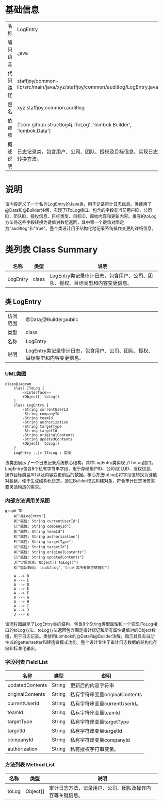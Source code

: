 # 基础信息

|      |      |
|------|------|
| 名称 | LogEntry |
| 编码语言 | .java |
| 代码路径 | staffjoy/common-lib/src/main/java/xyz/staffjoy/common/auditlog/LogEntry.java |
| 包名 | xyz.staffjoy.common.auditlog |
| 依赖项 | ['com.github.structlog4j.IToLog', 'lombok.Builder', 'lombok.Data'] |
| 概述说明 | 日志记录类，包含用户、公司、团队、授权及目标信息，实现日志转换方法。 |

# 说明

该内容定义了一个名为LogEntry的Java类，用于记录审计日志信息。类使用了@Data和@Builder注解，实现了IToLog接口。包含的字段有当前用户ID、公司ID、团队ID、授权信息、目标类型、目标ID、原始内容和更新内容。重写的toLog方法将这些字段转换为键值对数组返回，其中第一个键值对固定为"auditlog"和"true"。整个类设计用于结构化地记录系统操作变更的详细信息。

# 类列表 Class Summary

| 名称   | 类型  | 说明 |
|-------|------|-------------|
| LogEntry | class | LogEntry类记录审计日志，包含用户、公司、团队、授权、目标类型和内容变更信息。 |



## 类 LogEntry

|      |      |
|------|------|
| 访问范围 | @Data;@Builder;public |
| 类型 | class |
| 名称 | LogEntry |
| 说明 | LogEntry类记录审计日志，包含用户、公司、团队、授权、目标类型和内容变更信息。 |


### UML类图

```mermaid
classDiagram
    class IToLog {
        <<Interface>>
        +Object[] toLog()
    }
    class LogEntry {
        -String currentUserId
        -String companyId
        -String teamId
        -String authorization
        -String targetType
        -String targetId
        -String originalContents
        -String updatedContents
        +Object[] toLog()
    }
    LogEntry ..|> IToLog : 实现
```

该类图展示了一个日志记录系统核心结构，其中LogEntry类实现了IToLog接口。LogEntry包含8个私有字符串字段，用于存储用户ID、公司/团队ID、授权信息、操作目标类型/ID以及内容变更前后的数据。核心方法toLog()将字段值转换为键值对数组，便于生成结构化日志。通过Builder模式构建对象，符合审计日志场景需要灵活构造的需求。


### 内部方法调用关系图

```mermaid
graph TD
    A["类LogEntry"]
    B["属性: String currentUserId"]
    C["属性: String companyId"]
    D["属性: String teamId"]
    E["属性: String authorization"]
    F["属性: String targetType"]
    G["属性: String targetId"]
    H["属性: String originalContents"]
    I["属性: String updatedContents"]
    J["实现方法: Object[] toLog()"]
    K["返回数组: 'auditlog','true'及所有属性键值对"]

    A --> B
    A --> C
    A --> D
    A --> E
    A --> F
    A --> G
    A --> H
    A --> I
    A --> J
    J --> K
```

该流程图展示了LogEntry类的结构，包含8个String类型属性和一个实现IToLog接口的toLog方法。toLog方法返回包含固定审计标记和所有属性键值对的Object数组，用于日志记录。类使用Lombok的@Data和@Builder注解，暗示其具有自动生成的getter/setter和建造者模式功能。整个设计专注于审计日志数据的结构化存储和标准化输出。

### 字段列表 Field List

| 名称  | 类型  | 说明 |
|-------|-------|------|
| updatedContents | String | 更新后的内容字符串 |
| originalContents | String | 私有字符串变量originalContents |
| currentUserId | String | 私有字符串变量currentUserId。 |
| teamId | String | 私有字符串变量teamId |
| targetType | String | 私有字符串变量targetType |
| targetId | String | 私有字符串变量targetId |
| companyId | String | 私有字符串变量companyId |
| authorization | String | 私有授权字符串变量。 |

### 方法列表 Method List

| 名称  | 类型  | 说明 |
|-------|-------|------|
| toLog | Object[] | 审计日志方法，记录用户、公司、团队及操作内容等关键信息。 |




